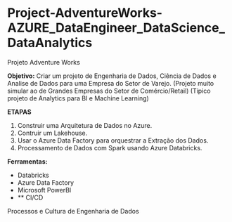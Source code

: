 # Project-AdventureWorks-AZURE_DataEngineer_DataScience_DataAnalytics

Projeto Adventure Works  

**Objetivo:** 
Criar um projeto de Engenharia de Dados, Ciência de Dados e Analise de Dados para uma Empresa do Setor de Varejo.
(Projeto muito simular ao de Grandes Empresas do Setor de Comércio/Retail)
(Típico projeto de Analytics para BI e Machine Learning)

**ETAPAS** 

1. Construir uma Arquitetura de Dados no Azure.
2. Contruir um Lakehouse.
3. Usar o  Azure Data Factory para orquestrar a Extração dos Dados.
4. Processamento de Dados com Spark usando Azure Databricks.

**Ferramentas:**

- Databricks
- Azure Data Factory
- Microsoft PowerBI
- ** CI/CD

Processos e Cultura de Engenharia de Dados
